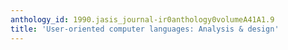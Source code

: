 ```yaml
---
anthology_id: 1990.jasis_journal-ir0anthology0volumeA41A1.9
title: 'User-oriented computer languages: Analysis & design'
---
```

